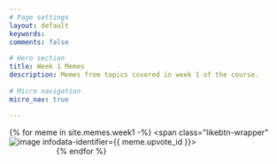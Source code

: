 ```yaml
---
# Page settings
layout: default
keywords:
comments: false
 
# Hero section
title: Week 1 Memes
description: Memes from topics covered in week 1 of the course. 
 
# Micro navigation
micro_nav: true
 
---
```

{% for meme in site.memes.week1 -%}
<span class="likebtn-wrapper" data-identifier={{ meme.upvote_id }}></span><img src="./{{ meme.path }}" alt="image info" style="float:left; padding-bottom:10%"><br>
{% endfor %}

<script>(function(d,e,s){if(d.getElementById("likebtn_wjs"))return;a=d.createElement(e);m=d.getElementsByTagName(e)[0];a.async=1;a.id="likebtn_wjs";a.src=s;m.parentNode.insertBefore(a, m)})(document,"script","//w.likebtn.com/js/w/widget.js");</script>
